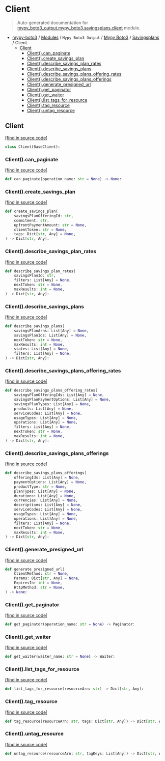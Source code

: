 # Client

> Auto-generated documentation for [mypy_boto3_output.mypy_boto3.savingsplans.client](https://github.com/vemel/mypy_boto3/blob/master/mypy_boto3_output/mypy_boto3/savingsplans/client.py) module.

- [mypy-boto3](../../../README.md#mypy_boto3) / [Modules](../../../MODULES.md#mypy-boto3-modules) / `Mypy Boto3 Output` / [Mypy Boto3](../index.md#mypy-boto3) / [Savingsplans](index.md#savingsplans) / Client
    - [Client](#client)
        - [Client().can_paginate](#clientcan_paginate)
        - [Client().create_savings_plan](#clientcreate_savings_plan)
        - [Client().describe_savings_plan_rates](#clientdescribe_savings_plan_rates)
        - [Client().describe_savings_plans](#clientdescribe_savings_plans)
        - [Client().describe_savings_plans_offering_rates](#clientdescribe_savings_plans_offering_rates)
        - [Client().describe_savings_plans_offerings](#clientdescribe_savings_plans_offerings)
        - [Client().generate_presigned_url](#clientgenerate_presigned_url)
        - [Client().get_paginator](#clientget_paginator)
        - [Client().get_waiter](#clientget_waiter)
        - [Client().list_tags_for_resource](#clientlist_tags_for_resource)
        - [Client().tag_resource](#clienttag_resource)
        - [Client().untag_resource](#clientuntag_resource)

## Client

[[find in source code]](https://github.com/vemel/mypy_boto3/blob/master/mypy_boto3_output/mypy_boto3/savingsplans/client.py#L12)

```python
class Client(BaseClient):
```

### Client().can_paginate

[[find in source code]](https://github.com/vemel/mypy_boto3/blob/master/mypy_boto3_output/mypy_boto3/savingsplans/client.py#L15)

```python
def can_paginate(operation_name: str = None) -> None:
```

### Client().create_savings_plan

[[find in source code]](https://github.com/vemel/mypy_boto3/blob/master/mypy_boto3_output/mypy_boto3/savingsplans/client.py#L19)

```python
def create_savings_plan(
    savingsPlanOfferingId: str,
    commitment: str,
    upfrontPaymentAmount: str = None,
    clientToken: str = None,
    tags: Dict[str, Any] = None,
) -> Dict[str, Any]:
```

### Client().describe_savings_plan_rates

[[find in source code]](https://github.com/vemel/mypy_boto3/blob/master/mypy_boto3_output/mypy_boto3/savingsplans/client.py#L30)

```python
def describe_savings_plan_rates(
    savingsPlanId: str,
    filters: List[Any] = None,
    nextToken: str = None,
    maxResults: int = None,
) -> Dict[str, Any]:
```

### Client().describe_savings_plans

[[find in source code]](https://github.com/vemel/mypy_boto3/blob/master/mypy_boto3_output/mypy_boto3/savingsplans/client.py#L40)

```python
def describe_savings_plans(
    savingsPlanArns: List[Any] = None,
    savingsPlanIds: List[Any] = None,
    nextToken: str = None,
    maxResults: int = None,
    states: List[Any] = None,
    filters: List[Any] = None,
) -> Dict[str, Any]:
```

### Client().describe_savings_plans_offering_rates

[[find in source code]](https://github.com/vemel/mypy_boto3/blob/master/mypy_boto3_output/mypy_boto3/savingsplans/client.py#L52)

```python
def describe_savings_plans_offering_rates(
    savingsPlanOfferingIds: List[Any] = None,
    savingsPlanPaymentOptions: List[Any] = None,
    savingsPlanTypes: List[Any] = None,
    products: List[Any] = None,
    serviceCodes: List[Any] = None,
    usageTypes: List[Any] = None,
    operations: List[Any] = None,
    filters: List[Any] = None,
    nextToken: str = None,
    maxResults: int = None,
) -> Dict[str, Any]:
```

### Client().describe_savings_plans_offerings

[[find in source code]](https://github.com/vemel/mypy_boto3/blob/master/mypy_boto3_output/mypy_boto3/savingsplans/client.py#L68)

```python
def describe_savings_plans_offerings(
    offeringIds: List[Any] = None,
    paymentOptions: List[Any] = None,
    productType: str = None,
    planTypes: List[Any] = None,
    durations: List[Any] = None,
    currencies: List[Any] = None,
    descriptions: List[Any] = None,
    serviceCodes: List[Any] = None,
    usageTypes: List[Any] = None,
    operations: List[Any] = None,
    filters: List[Any] = None,
    nextToken: str = None,
    maxResults: int = None,
) -> Dict[str, Any]:
```

### Client().generate_presigned_url

[[find in source code]](https://github.com/vemel/mypy_boto3/blob/master/mypy_boto3_output/mypy_boto3/savingsplans/client.py#L87)

```python
def generate_presigned_url(
    ClientMethod: str = None,
    Params: Dict[str, Any] = None,
    ExpiresIn: int = None,
    HttpMethod: str = None,
) -> None:
```

### Client().get_paginator

[[find in source code]](https://github.com/vemel/mypy_boto3/blob/master/mypy_boto3_output/mypy_boto3/savingsplans/client.py#L97)

```python
def get_paginator(operation_name: str = None) -> Paginator:
```

### Client().get_waiter

[[find in source code]](https://github.com/vemel/mypy_boto3/blob/master/mypy_boto3_output/mypy_boto3/savingsplans/client.py#L101)

```python
def get_waiter(waiter_name: str = None) -> Waiter:
```

### Client().list_tags_for_resource

[[find in source code]](https://github.com/vemel/mypy_boto3/blob/master/mypy_boto3_output/mypy_boto3/savingsplans/client.py#L105)

```python
def list_tags_for_resource(resourceArn: str) -> Dict[str, Any]:
```

### Client().tag_resource

[[find in source code]](https://github.com/vemel/mypy_boto3/blob/master/mypy_boto3_output/mypy_boto3/savingsplans/client.py#L109)

```python
def tag_resource(resourceArn: str, tags: Dict[str, Any]) -> Dict[str, Any]:
```

### Client().untag_resource

[[find in source code]](https://github.com/vemel/mypy_boto3/blob/master/mypy_boto3_output/mypy_boto3/savingsplans/client.py#L113)

```python
def untag_resource(resourceArn: str, tagKeys: List[Any]) -> Dict[str, Any]:
```
